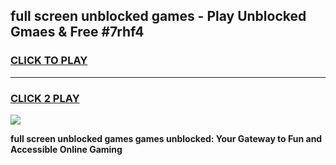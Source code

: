 
## full screen unblocked games - Play Unblocked Gmaes & Free #7rhf4
<h3>
<a href="https://premium.freeplayer.one?title=full_screen_unblocked_games&ref=01M">CLICK TO PLAY</a></h3>
<hr>

<h3>
<a href="https://premium.freeplayer.one?title=full_screen_unblocked_games&ref=01M">CLICK 2 PLAY</a>
  
</h3>

<a href="https://premium.freeplayer.one?title=full_screen_unblocked_games&ref=01M"><img src="https://clearcache.store/games.png"></a>


**full screen unblocked games games unblocked: Your Gateway to Fun and Accessible Online Gaming**
